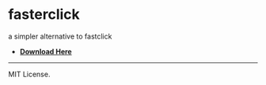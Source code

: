 # fasterclick
a simpler alternative to fastclick

- **[Download Here](https://github.com/jdh11235/fasterclick/releases)**

___

MIT License.
